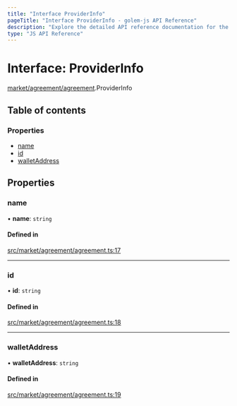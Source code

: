 ```yaml
---
title: "Interface ProviderInfo"
pageTitle: "Interface ProviderInfo - golem-js API Reference"
description: "Explore the detailed API reference documentation for the Interface ProviderInfo within the golem-js SDK for the Golem Network."
type: "JS API Reference"
---
```

# Interface: ProviderInfo

[market/agreement/agreement](../modules/market_agreement_agreement).ProviderInfo

## Table of contents

### Properties

- [name](market_agreement_agreement.ProviderInfo#name)
- [id](market_agreement_agreement.ProviderInfo#id)
- [walletAddress](market_agreement_agreement.ProviderInfo#walletaddress)

## Properties

### name

• **name**: `string`

#### Defined in

[src/market/agreement/agreement.ts:17](https://github.com/golemfactory/golem-js/blob/570126bc/src/market/agreement/agreement.ts#L17)

___

### id

• **id**: `string`

#### Defined in

[src/market/agreement/agreement.ts:18](https://github.com/golemfactory/golem-js/blob/570126bc/src/market/agreement/agreement.ts#L18)

___

### walletAddress

• **walletAddress**: `string`

#### Defined in

[src/market/agreement/agreement.ts:19](https://github.com/golemfactory/golem-js/blob/570126bc/src/market/agreement/agreement.ts#L19)
